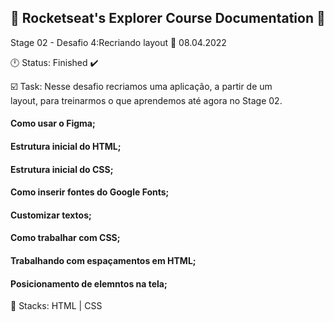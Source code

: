 ## 🚀 Rocketseat's Explorer Course Documentation 📁

Stage 02 - Desafio 4:Recriando layout
📅 08.04.2022

🕛 Status: Finished ✔️


☑️ Task: Nesse desafio recriamos uma aplicação, a partir de um layout, para treinarmos o que aprendemos até agora no Stage 02.

 #### Como usar o Figma;
 #### Estrutura inicial do HTML;
 #### Estrutura inicial do CSS;
 #### Como inserir fontes do  Google Fonts;
 #### Customizar textos;
 #### Como trabalhar com CSS;
 #### Trabalhando com espaçamentos em HTML;
 #### Posicionamento de elemntos na tela;
📌 Stacks: HTML | CSS
